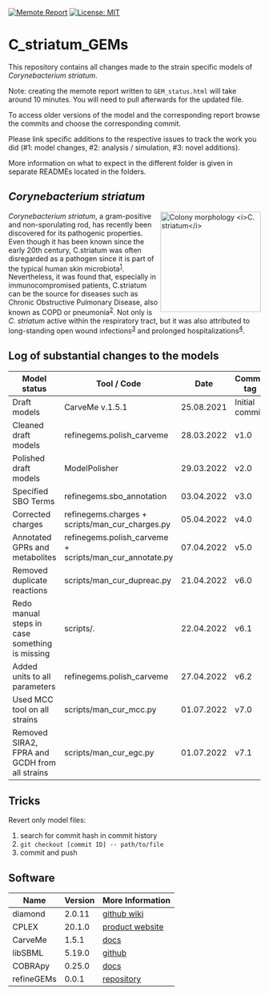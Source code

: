 [![Memote Report](https://github.com/draeger-lab/C_striatum_GEMs/actions/workflows/memote.yml/badge.svg)](https://github.com/draeger-lab/C_striatum_GEMs/actions/workflows/memote.yml) [![License: MIT](https://img.shields.io/badge/License-MIT-yellow.svg)](https://opensource.org/licenses/MIT)
# C_striatum_GEMs
This repository contains all changes made to the strain specific models of *Corynebacterium striatum*.

Note: creating the memote report written to `GEM_status.html` will take around 10 minutes. You will need to pull afterwards for the updated file.

To access older versions of the model and the corresponding report browse the commits and choose the corresponding commit.

Please link specific additions to the respective issues to track the work you did (#1: model changes, #2: analysis / simulation, #3: novel additions).

More information on what to expect in the different folder is given in separate READMEs located in the folders.

## *Corynebacterium striatum*
<img align="right" src="./data/Cstr_16_TSB.png" height="200"
title="Colony morphology <i>C. striatum</i>"
style="display: inline-block; margin: 0 auto; max-width: 300px"/>
*Corynebacterium striatum*, a gram-positive and non-sporulating rod, has recently been discovered for its pathogenic properties. Even though it has been known since the early 20th century, C.striatum was often disregarded as a pathogen since it is part of the typical human skin microbiota<sup>[1](https://www.ncbi.nlm.nih.gov/pmc/articles/PMC5655097/)</sup>. Nevertheless, it was found that, especially in immunocompromised patients, C.striatum can be the source for diseases such as Chronic Obstructive Pulmonary Disease, also known as COPD or pneumonia<sup>[2](https://jidc.org/index.php/journal/article/view/31954008)</sup>. Not only is *C. striatum* active within the respiratory tract, but it was also attributed to long-standing open wound infections<sup>[3](http://europepmc.org/article/MED/28208859)</sup> and prolonged hospitalizations<sup>[4](https://www.ncbi.nlm.nih.gov/pmc/articles/PMC6037610/)</sup>.

## Log of substantial changes to the models
**Model status** | **Tool / Code** | **Date** | **Commit tag**
--- | --- | --- | ---
Draft models | CarveMe v.1.5.1 | 25.08.2021 | Initial commit
Cleaned draft models | refinegems.polish_carveme | 28.03.2022 | v1.0
Polished draft models | ModelPolisher | 29.03.2022 | v2.0
Specified SBO Terms | refinegems.sbo_annotation | 03.04.2022 | v3.0
Corrected charges | refinegems.charges + scripts/man_cur_charges.py | 05.04.2022 | v4.0
Annotated GPRs and metabolites | refinegems.polish_carveme +  scripts/man_cur_annotate.py | 07.04.2022 | v5.0
Removed duplicate reactions | scripts/man_cur_dupreac.py | 21.04.2022 | v6.0
Redo manual steps in case something is missing | scripts/. | 22.04.2022 | v6.1
Added units to all parameters | refinegems.polish_carveme | 27.04.2022 | v6.2
Used MCC tool on all strains | scripts/man_cur_mcc.py | 01.07.2022 | v7.0
Removed SIRA2, FPRA and GCDH from all strains | scripts/man_cur_egc.py | 01.07.2022 | v7.1

## Tricks
Revert only model files:
1. search for commit hash in commit history
2. `git checkout [commit ID] -- path/to/file`
3. commit and push

## Software 
**Name** | **Version** | **More Information**
--- | --- | --- 
diamond | 2.0.11 | [github wiki](https://github.com/bbuchfink/diamond/wiki)
CPLEX | 20.1.0 | [product website](https://www.ibm.com/de-de/products/ilog-cplex-optimization-studio)
CarveMe | 1.5.1 | [docs](https://carveme.readthedocs.io/en/latest/)
libSBML | 5.19.0 | [github](https://github.com/sbmlteam/libsbml)
COBRApy | 0.25.0 | [docs](https://cobrapy.readthedocs.io/en/latest/)
refineGEMs | 0.0.1 | [repository](https://github.com/draeger-lab/refinegems)
